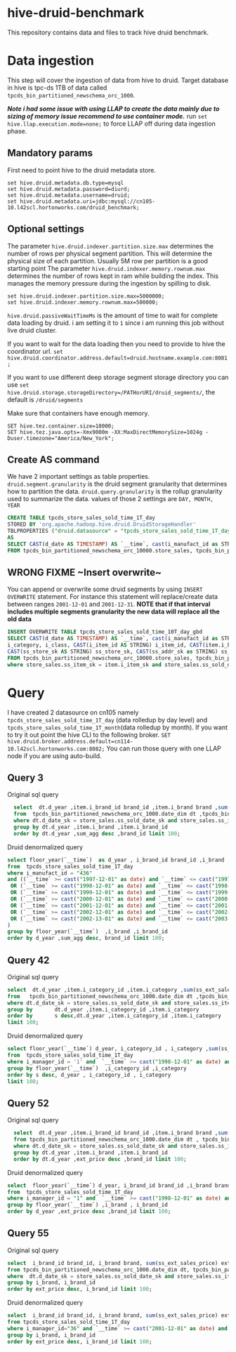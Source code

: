 # hive-druid-benchmark
This repository contains data and files to track hive druid benchmark.
# Data ingestion
This step will cover the ingestion of data from hive to druid.
Target database in hive is tpc-ds 1TB of data called `tpcds_bin_partitioned_newschema_orc_1000`.

***Note i had some issue with using LLAP to create the data mainly due to sizing of memory issue recommend to use container mode.***
run `set hive.llap.execution.mode=none;` to force LLAP off during data ingestion phase.

## Mandatory params
First need to point hive to the druid metadata store.
```
set hive.druid.metadata.db.type=mysql
set hive.druid.metadata.password=diurd;
set hive.druid.metadata.username=druid;
set hive.druid.metadata.uri=jdbc:mysql://cn105-10.l42scl.hortonworks.com/druid_benchmark;
```

## Optional settings

The parameter `hive.druid.indexer.partition.size.max` determines the number of rows per physical segment partition.
This will determine the physical size of each partition. Usually 5M row per partition is a good starting point
The parameter `hive.druid.indexer.memory.rownum.max` determines the number of rows kept in ram while building the index.
This manages the memory pressure during the ingestion by spilling to disk.   

```
set hive.druid.indexer.partition.size.max=5000000;
set hive.druid.indexer.memory.rownum.max=500000;
```
`hive.druid.passiveWaitTimeMs` is the amount of time to wait for complete data loading by druid.
i am setting it to `1` since i am running this job without live druid cluster.

If you want to wait for the data loading then you need to provide to hive the coordinator url.
`set hive.druid.coordinator.address.default=druid.hostname.example.com:8081;`

If you want to use different deep storage segment storage directory you can use
`set hive.druid.storage.storageDirectory=/PATHorURI/druid_segments/`, the default is `/druid/segments`

Make sure that containers have enough memory.
```
SET hive.tez.container.size=18000;
SET hive.tez.java.opts=-Xmx9000m -XX:MaxDirectMemorySize=1024g -Duser.timezone="America/New_York";
```

## Create AS command
We have 2 important settings as table properties.
`druid.segment.granularity` is the druid segment granularity that determines how to partition the data.
`druid.query.granularity` is the rollup granularity used to summarize the data.
values of those 2 settings are `DAY, MONTH, YEAR`

```sql
CREATE TABLE tpcds_store_sales_sold_time_1T_day
STORED BY 'org.apache.hadoop.hive.druid.DruidStorageHandler'
TBLPROPERTIES ("druid.datasource" = "tpcds_store_sales_sold_time_1T_day", "druid.segment.granularity" = "MONTH", "druid.query.granularity" = "DAY")
AS
SELECT CAST(d_date AS TIMESTAMP) AS `__time`, cast(i_manufact_id as STRING) i_manufact_id, cast(i_manager_id as STRING) i_manager_id, i_item_desc, cast(i_category_id AS STRING) i_category_id, i_category, i_class, CAST(i_item_id AS STRING) i_item_id, CAST(item.i_brand_id AS STRING) i_brand_id, item.i_brand, CAST(ss_customer_sk AS STRING) ss_customer_sk,CAST(ss_store_sk AS STRING) ss_store_sk,  i_current_price, ss_ext_sales_price, ss_quantity, ss_sales_price
FROM tpcds_bin_partitioned_newschema_orc_10000.store_sales, tpcds_bin_partitioned_newschema_orc_10000.item, tpcds_bin_partitioned_newschema_orc_10000.date_dim where store_sales.ss_item_sk = item.i_item_sk and store_sales.ss_sold_date_sk = date_dim.d_date_sk ;
```

## WRONG FIXME ~Insert overwrite~
You can append or overwrite some druid segments by using `INSERT OVERWRITE` statement.
For instance this statement will replace/create data between ranges `2001-12-01` and `2001-12-31`.
**NOTE that if that interval includes multiple segments granularity the new data will replace all the old data**

```sql
INSERT OVERWRITE TABLE tpcds_store_sales_sold_time_10T_day_gbd
SELECT CAST(d_date AS TIMESTAMP) AS `__time`, cast(i_manufact_id as STRING) i_manufact_id, cast(i_manager_id as STRING) i_manager_id, i_item_desc, cast(i_category_id AS STRING) i_category_id,
i_category, i_class, CAST(i_item_id AS STRING) i_item_id, CAST(item.i_brand_id AS STRING) i_brand_id, item.i_brand, CAST(ss_customer_sk AS STRING) ss_customer_sk,
CAST(ss_store_sk AS STRING) ss_store_sk, CAST(ss_addr_sk as STRING) ss_addr_sk, CAST(ss_ticket_number AS STRING) ss_ticket_number, i_current_price, ss_ext_sales_price, ss_quantity, ss_sales_price, ss_wholesale_cost, ss_net_profit
FROM tpcds_bin_partitioned_newschema_orc_10000.store_sales, tpcds_bin_partitioned_newschema_orc_10000.item, tpcds_bin_partitioned_newschema_orc_10000.date_dim
where store_sales.ss_item_sk = item.i_item_sk and store_sales.ss_sold_date_sk = date_dim.d_date_sk and d_date >= cast("2001-12-01" as date) and d_date <= cast("2001-12-31" as date);
```

# Query
I have created 2 datasource on cn105 namely `tpcds_store_sales_sold_time_1T_day` (data rolledup by day level) and `tpcds_store_sales_sold_time_1T_month`(data rolledup by month).
If you want to try it out point the hive CLI to the following broker.
`SET hive.druid.broker.address.default=cn114-10.l42scl.hortonworks.com:8082;`
You can run those query with one LLAP node if you are using auto-build.

## Query 3
Original sql query
```sql
  select  dt.d_year ,item.i_brand_id brand_id ,item.i_brand brand ,sum(ss_ext_sales_price) sum_agg
  from  tpcds_bin_partitioned_newschema_orc_1000.date_dim dt ,tpcds_bin_partitioned_newschema_orc_1000.store_sales ,tpcds_bin_partitioned_newschema_orc_1000.item
  where dt.d_date_sk = store_sales.ss_sold_date_sk and store_sales.ss_item_sk = item.i_item_sk and item.i_manufact_id = 436 and dt.d_moy=12
  group by dt.d_year ,item.i_brand ,item.i_brand_id
  order by dt.d_year ,sum_agg desc ,brand_id limit 100;
```
Druid denormalized query
```sql
select floor_year(`__time`)  as d_year , i_brand_id brand_id ,i_brand ,sum(ss_ext_sales_price) sum_agg
from  tpcds_store_sales_sold_time_1T_day
where i_manufact_id = "436"
and ((`__time` >= cast("1997-12-01" as date) and `__time` <= cast("1997-12-31" as date))
 OR (`__time` >= cast("1998-12-01" as date) and `__time` <= cast("1998-12-31" as date))
 OR (`__time` >= cast("1999-12-01" as date) and `__time` <= cast("1999-12-31" as date))
 OR (`__time` >= cast("2000-12-01" as date) and `__time` <= cast("2000-12-31" as date))
 OR (`__time` >= cast("2001-12-01" as date) and `__time` <= cast("2001-12-31" as date))
 OR (`__time` >= cast("2002-12-01" as date) and `__time` <= cast("2002-12-31" as date))
 OR (`__time` >= cast("2002-13-01" as date) and `__time` <= cast("2003-12-31" as date))
)
group by floor_year(`__time`)  ,i_brand ,i_brand_id
order by d_year ,sum_agg desc, brand_id limit 100;
```

## Query 42
Original sql query
```sql
select  dt.d_year ,item.i_category_id ,item.i_category ,sum(ss_ext_sales_price) as s
from   tpcds_bin_partitioned_newschema_orc_1000.date_dim dt ,tpcds_bin_partitioned_newschema_orc_1000.store_sales ,tpcds_bin_partitioned_newschema_orc_1000.item
where dt.d_date_sk = store_sales.ss_sold_date_sk and store_sales.ss_item_sk = item.i_item_sk and item.i_manager_id = 1 and dt.d_moy=12 and dt.d_year=1998
group by       dt.d_year ,item.i_category_id ,item.i_category
order by       s desc,dt.d_year ,item.i_category_id ,item.i_category
limit 100;
```
Druid denormalized query
```sql
select floor_year(`__time`) d_year, i_category_id , i_category ,sum(ss_ext_sales_price) as s
from  tpcds_store_sales_sold_time_1T_day
where i_manager_id = '1' and  `__time` >= cast("1998-12-01" as date) and `__time` <= cast("1998-12-31" as date)
group by floor_year(`__time`)  ,i_category_id ,i_category
order by s desc, d_year , i_category_id , i_category
limit 100;
```

## Query 52

Original sql query
```sql
  select  dt.d_year ,item.i_brand_id brand_id ,item.i_brand brand ,sum(ss_ext_sales_price) ext_price
  from tpcds_bin_partitioned_newschema_orc_1000.date_dim dt , tpcds_bin_partitioned_newschema_orc_1000.store_sales ,tpcds_bin_partitioned_newschema_orc_1000.item
  where dt.d_date_sk = store_sales.ss_sold_date_sk and store_sales.ss_item_sk = item.i_item_sk and item.i_manager_id = 1 and dt.d_moy=12 and dt.d_year=1998
  group by dt.d_year ,item.i_brand ,item.i_brand_id
  order by dt.d_year ,ext_price desc ,brand_id limit 100;
```

Druid denormalized query
```sql
select  floor_year(`__time`) d_year, i_brand_id brand_id ,i_brand brand ,sum(ss_ext_sales_price) ext_price
from  tpcds_store_sales_sold_time_1T_day
where i_manager_id = "1" and  `__time` >= cast("1998-12-01" as date) and `__time` <= cast("1998-12-31" as date)
group by floor_year(`__time`) ,i_brand , i_brand_id
order by d_year ,ext_price desc ,brand_id limit 100;
```

## Query 55

Original sql query
```sql
select  i_brand_id brand_id, i_brand brand, sum(ss_ext_sales_price) ext_price
from tpcds_bin_partitioned_newschema_orc_1000.date_dim dt, tpcds_bin_partitioned_newschema_orc_1000.store_sales, tpcds_bin_partitioned_newschema_orc_1000.item
where  dt.d_date_sk = store_sales.ss_sold_date_sk and store_sales.ss_item_sk = item.i_item_sk and i_manager_id=36 and d_moy=12 and d_year=2001
group by i_brand, i_brand_id
order by ext_price desc, i_brand_id limit 100;
```
Druid denormalized query
```sql
select  i_brand_id brand_id, i_brand brand, sum(ss_ext_sales_price) ext_price
from tpcds_store_sales_sold_time_1T_day
where i_manager_id="36" and `__time` >= cast("2001-12-01" as date) and `__time` <= cast("2001-12-31" as date)
group by i_brand, i_brand_id
order by ext_price desc, i_brand_id limit 100;
```

